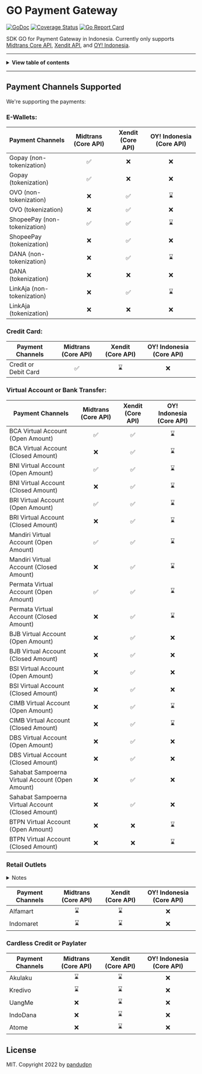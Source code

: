 <!-- markdownlint-disable MD014 MD024 MD026 MD033 MD036 MD041 -->

# GO Payment Gateway

[![GoDoc](http://img.shields.io/badge/go-documentation-blue.svg?style=flat-square)](https://pkg.go.dev/github.com/pandudpn/go-payment-gateway)
[![Coverage Status](https://coveralls.io/repos/github/pandudpn/go-payment-gateway/badge.svg?branch=master&kill_cache=1)](https://coveralls.io/github/pandudpn/go-payment-gateway?branch=master)
[![Go Report Card](https://goreportcard.com/badge/github.com/pandudpn/go-payment-gateway)](https://goreportcard.com/report/github.com/pandudpn/go-payment-gateway)

SDK GO for Payment Gateway in Indonesia. Currently only supports [Midtrans Core API](https://api-docs.midtrans.com/), [Xendit API](https://developers.xendit.co/api-reference), and [OY! Indonesia](https://api-docs.oyindonesia.com/).

---

<details>
<summary><b>View table of contents</b></summary>

- [Payment Channels Supported](#payment-channels-supported)
  - [E-Wallet](#e-wallets)
  - [Credit Card](#credit-card)
  - [Virtual Account](#virtual-account-or-bank-transfer)
  - [Retail Outlets](#retail-outlets)
  - [Paylater](#cardless-credit-or-paylater)

</details>

---

## Payment Channels Supported

We're supporting the payments:

### E-Wallets:

| Payment Channels                              | Midtrans (Core API) | Xendit (Core API)  | OY! Indonesia (Core API) |
|-----------------------------------------------|:-------------------:|:------------------:|:------------------------:|
| Gopay (non-tokenization)                      | :white_check_mark:  |        :x:         |           :x:            |
| Gopay (tokenization)                          | :white_check_mark:  |        :x:         |           :x:            |
| OVO (non-tokenization)                        |         :x:         | :white_check_mark: |       :hourglass:        |
| OVO (tokenization)                            |         :x:         | :white_check_mark: |           :x:            |
| ShopeePay (non-tokenization)                  | :white_check_mark:  | :white_check_mark: |       :hourglass:        |
| ShopeePay (tokenization)                      |         :x:         | :white_check_mark: |           :x:            |
| DANA (non-tokenization)                       |         :x:         | :white_check_mark: |       :hourglass:        |
| DANA (tokenization)                           |         :x:         |        :x:         |           :x:            |
| LinkAja (non-tokenization)                    |         :x:         | :white_check_mark: |       :hourglass:        |
| LinkAja (tokenization)                        |         :x:         |        :x:         |           :x:            |

### Credit Card:

| Payment Channels                                  | Midtrans (Core API) | Xendit (Core API)  | OY! Indonesia (Core API) |
|---------------------------------------------------|:-------------------:|:------------------:|:------------------------:|
| Credit or Debit Card                              | :white_check_mark:  |    :hourglass:     |           :x:            |

### Virtual Account or Bank Transfer:

| Payment Channels                                  | Midtrans (Core API) | Xendit (Core API)  | OY! Indonesia (Core API) |
|---------------------------------------------------|:-------------------:|:------------------:|:------------------------:|
| BCA Virtual Account (Open Amount)                 | :white_check_mark:  | :white_check_mark: |       :hourglass:        |
| BCA Virtual Account (Closed Amount)               |         :x:         | :white_check_mark: |       :hourglass:        |
| BNI Virtual Account (Open Amount)                 | :white_check_mark:  | :white_check_mark: |       :hourglass:        |
| BNI Virtual Account (Closed Amount)               |         :x:         | :white_check_mark: |       :hourglass:        |
| BRI Virtual Account (Open Amount)                 | :white_check_mark:  | :white_check_mark: |       :hourglass:        |
| BRI Virtual Account (Closed Amount)               |         :x:         | :white_check_mark: |       :hourglass:        |
| Mandiri Virtual Account (Open Amount)             | :white_check_mark:  | :white_check_mark: |       :hourglass:        |
| Mandiri Virtual Account (Closed Amount)           |         :x:         | :white_check_mark: |       :hourglass:        |
| Permata Virtual Account (Open Amount)             | :white_check_mark:  | :white_check_mark: |       :hourglass:        |
| Permata Virtual Account (Closed Amount)           |         :x:         | :white_check_mark: |       :hourglass:        |
| BJB Virtual Account (Open Amount)                 |         :x:         | :white_check_mark: |           :x:            |
| BJB Virtual Account (Closed Amount)               |         :x:         | :white_check_mark: |           :x:            |
| BSI Virtual Account (Open Amount)                 |         :x:         | :white_check_mark: |           :x:            |
| BSI Virtual Account (Closed Amount)               |         :x:         | :white_check_mark: |           :x:            |
| CIMB Virtual Account (Open Amount)                |         :x:         | :white_check_mark: |       :hourglass:        |
| CIMB Virtual Account (Closed Amount)              |         :x:         | :white_check_mark: |       :hourglass:        |
| DBS Virtual Account (Open Amount)                 |         :x:         | :white_check_mark: |           :x:            |
| DBS Virtual Account (Closed Amount)               |         :x:         | :white_check_mark: |           :x:            |
| Sahabat Sampoerna Virtual Account (Open Amount)   |         :x:         | :white_check_mark: |           :x:            |
| Sahabat Sampoerna Virtual Account (Closed Amount) |         :x:         | :white_check_mark: |           :x:            |
| BTPN Virtual Account (Open Amount)                |         :x:         |        :x:         |       :hourglass:        |
| BTPN Virtual Account (Closed Amount)              |         :x:         |        :x:         |       :hourglass:        |

### Retail Outlets

<details>

  <summary>Notes</summary>

> Payment channel Alfamart, customer can complete their payment at various stores under ***Alfa Group***.
>
> The supported stores are: **Alfamart**, **Alfamidi** and **DAN+DAN**

</details>

| Payment Channels | Midtrans (Core API) | Xendit (Core API) | OY! Indonesia (Core API) |
|------------------|:-------------------:|:-----------------:|:------------------------:|
| Alfamart         |     :hourglass:     |    :hourglass:    |           :x:            |
| Indomaret        |     :hourglass:     |    :hourglass:    |           :x:            |

### Cardless Credit or Paylater

| Payment Channels | Midtrans (Core API) | Xendit (Core API) | OY! Indonesia (Core API) |
|------------------|:-------------------:|:-----------------:|:------------------------:|
| Akulaku          |     :hourglass:     |    :hourglass:    |           :x:            |
| Kredivo          |     :hourglass:     |    :hourglass:    |           :x:            |
| UangMe           |         :x:         |    :hourglass:    |           :x:            |
| IndoDana         |         :x:         |    :hourglass:    |           :x:            |
| Atome            |         :x:         |    :hourglass:    |           :x:            |

## License

MIT. Copyright 2022 by [pandudpn](LICENSE)
